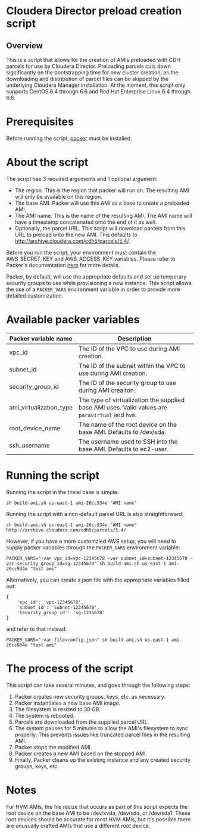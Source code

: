 # Cloudera Director preload creation script

## Overview

This is a script that allows for the creation of AMIs preloaded with CDH parcels for use by
Cloudera Director. Preloading parcels cuts down significantly on the bootstrapping time
for new cluster creation, as the downloading and distribution of parcel files can be skipped
by the underlying Cloudera Manager installation. At the moment, this script only supports
CentOS 6.4 through 6.6 and Red Hat Enterprise Linux 6.4 through 6.6.

# Prerequisites

Before running the script, [packer](https://packer.io/) must be installed.

# About the script

The script has 3 required arguments and 1 optional argument:

* The region. This is the region that packer will run on. The resulting AMI will only be
  available on this region.
* The base AMI. Packer will use this AMI as a base to create a preloaded AMI.
* The AMI name. This is the name of the resulting AMI. The AMI name will have a timestamp
  concatenated onto the end of it as well.
* Optionally, the parcel URL. This script will download parcels from this URL to preload
  onto the new AMI. This defaults to http://archive.cloudera.com/cdh5/parcels/5.4/.

Before you run the script, your environment must contain the AWS_SECRET_KEY and
AWS_ACCESS_KEY variables. Please refer to Packer's documentation
[here](https://www.packer.io/docs/builders/amazon-ebs.html) for more details.

Packer, by default, will use the appropriate defaults and set up temporary security groups
to use while provisioning a new instance. This script allows the use of a `PACKER_VARS`
environment variable in order to provide more detailed customization.

# Available packer variables

|Packer variable name|Description|
|--------------------|-----------|
|vpc_id|The ID of the VPC to use during AMI creation.|
|subnet_id|The ID of the subnet within the VPC to use during AMI creation.|
|security_group_id|The ID of the security group to use during AMI creaiton.|
|ami_virtualization_type|The type of virtualization the supplied base AMI uses. Valid values are `paravirtual` and `hvm`.|
|root_device_name|The name of the root device on the base AMI. Defaults to /dev/sda.|
|ssh_username|The username used to SSH into the base AMI. Defaults to ec2-user.|

# Running the script

Running the script in the trivial case is simple:

    sh build-ami.sh us-east-1 ami-26cc934e "AMI name"

Running the script with a non-default parcel URL is also straightforward:

    sh build-ami.sh us-east-1 ami-26cc934e "AMI name" http://archive.cloudera.com/cdh5/parcels/5.4/

However, if you have a more customzied AWS setup, you will need to supply packer variables through the `PACKER_VARS`
environment variable:

    PACKER_VARS="-var vpc_id=vpc-12345678 -var subnet_id=subnet-12345678 -var security_group_id=sg-12345678" sh build-ami.sh us-east-1 ami-26cc934e "test ami"

Alternatively, you can create a json file with the appropriate variables filled out:

    {
        'vpc_id': 'vpc-12345678',
        'subnet_id': 'subnet-12345678',
        'security_group_id': 'sg-1235678'
    }

and refer to that instead:

    PACKER_VARS="-var-file=config.json" sh build-ami.sh us-east-1 ami-26cc934e "test ami"

# The process of the script

This script can take several minutes, and goes through the following steps:

1. Packer creates new security groups, keys, etc. as necessary.
2. Packer instantiates a new base AMI image.
3. The filesystem is resized to 30 GB.
4. The system is rebooted.
5. Parcels are downloaded from the supplied parcel URL.
6. The system pauses for 5 minutes to allow the AMI's filesystem to sync properly. This prevents issues like
   truncated parcel files in the resulting AMI.
7. Packer stops the modified AMI.
8. Packer creates a new AMI based on the stopped AMI.
9. Finally, Packer cleans up the existing instance and any created security groups, keys, etc.

# Notes

For HVM AMIs, the file resize that occurs as part of this script expects the root device on
the base AMI to be /dev/xvda, /dev/sda, or /dev/sda1. These root devices should be accurate for
most HVM AMIs, but it's possible there are unusually crafted AMIs that use a different root device.